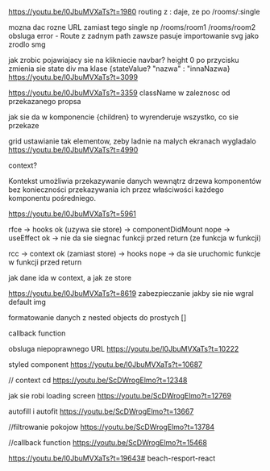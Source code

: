 https://youtu.be/l0JbuMVXaTs?t=1980 routing z : daje, ze po /rooms/:single

mozna dac rozne URL zamiast tego single np /rooms/room1 /rooms/room2
obsluga error - Route z zadnym path zawsze pasuje
importowanie svg jako zrodlo smg

jak zrobic pojawiajacy sie na klikniecie navbar?
height 0 po przycisku zmienia sie state div ma klase {stateValue? "nazwa" : "innaNazwa}
https://youtu.be/l0JbuMVXaTs?t=3099

https://youtu.be/l0JbuMVXaTs?t=3359
className w zaleznosc od przekazanego propsa

jak sie da w komponencie {children} to wyrenderuje wszystko, co sie przekaze

grid ustawianie tak elementow, zeby ladnie na malych ekranach wygladalo
https://youtu.be/l0JbuMVXaTs?t=4990

context?

Kontekst umożliwia przekazywanie danych wewnątrz drzewa komponentów bez konieczności przekazywania ich przez właściwości każdego komponentu pośredniego.

https://youtu.be/l0JbuMVXaTs?t=5961

rfce -> hooks             ok (uzywa sie store)
     -> componentDidMount nope
     -> useEffect         ok
     -> nie da sie siegnac funkcji przed return (ze funkcja w funkcji)

rcc  -> context           ok (zamiast store)
     -> hooks             nope
     -> da sie uruchomic funkcje w funkcji przed return

jak dane ida w context, a jak ze store

https://youtu.be/l0JbuMVXaTs?t=8619
zabezpieczanie jakby sie nie wgral default img

formatowanie danych z nested objects do prostych []

callback function


obsluga niepoprawnego URL
https://youtu.be/l0JbuMVXaTs?t=10222


styled component
https://youtu.be/l0JbuMVXaTs?t=10687

// context cd
https://youtu.be/ScDWrogElmo?t=12348

jak sie robi loading screen
https://youtu.be/ScDWrogElmo?t=12769

autofill i autofit
https://youtu.be/ScDWrogElmo?t=13667

//filtrowanie pokojow
https://youtu.be/ScDWrogElmo?t=13784

//callback function
https://youtu.be/ScDWrogElmo?t=15468


https://youtu.be/l0JbuMVXaTs?t=19643#   b e a c h - r e s p o r t - r e a c t  
 